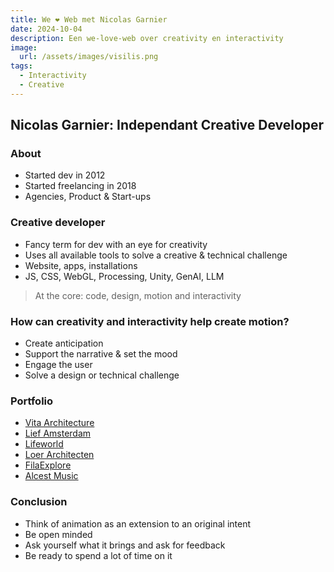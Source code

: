 ```yaml
---
title: We ❤️ Web met Nicolas Garnier
date: 2024-10-04
description: Een we-love-web over creativity en interactivity
image:
  url: /assets/images/visilis.png
tags:
  - Interactivity
  - Creative
---
```


## Nicolas Garnier: Independant Creative Developer

### About
- Started dev in 2012
- Started freelancing in 2018
- Agencies, Product & Start-ups

### Creative developer
- Fancy term for dev with an eye for creativity
- Uses all available tools to solve a creative & technical challenge
- Website, apps, installations
- JS, CSS, WebGL, Processing, Unity, GenAI, LLM

> At the core: code, design, motion and interactivity

### How can creativity and interactivity help create motion?
- Create anticipation
- Support the narrative & set the mood
- Engage the user
- Solve a design or technical challenge

### Portfolio
- [Vita Architecture](https://vitaarchitecture.com/)
- [Lief Amsterdam](https://liefamsterdam.nl/)
- [Lifeworld](https://lifeworld.wetransfer.com/)
- [Loer Architecten](https://loerarchitecten.com/)
- [FilaExplore](https://filaexplore.com/)
- [Alcest Music](https://alcestmusic.com/)

### Conclusion
-  Think of animation as an extension to an original intent
-  Be open minded
-  Ask yourself what it brings and ask for feedback
-  Be ready to spend a lot of time on it

